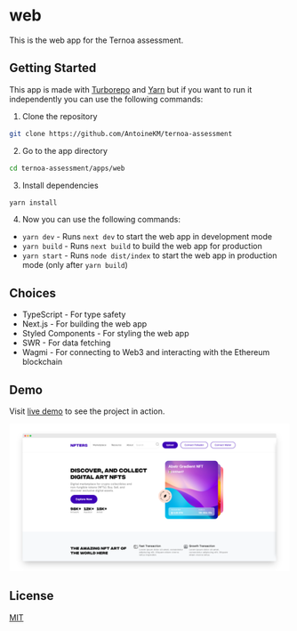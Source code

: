 # web

This is the web app for the Ternoa assessment.

## Getting Started

This app is made with [Turborepo](https://turbo.build/repo) and [Yarn](https://yarnpkg.com/) but if you want to run it independently you can use the following commands:

1. Clone the repository

```bash
git clone https://github.com/AntoineKM/ternoa-assessment
```

2. Go to the app directory

```bash
cd ternoa-assessment/apps/web
```

3. Install dependencies

```bash
yarn install
```

4. Now you can use the following commands:

- `yarn dev` - Runs `next dev` to start the web app in development mode
- `yarn build` - Runs `next build` to build the web app for production
- `yarn start` - Runs `node dist/index` to start the web app in production mode (only after `yarn build`)

## Choices

- TypeScript - For type safety
- Next.js - For building the web app
- Styled Components - For styling the web app
- SWR - For data fetching
- Wagmi - For connecting to Web3 and interacting with the Ethereum blockchain

## Demo

Visit [live demo](https://nft.hop.sh) to see the project in action.

[![Demo](./assets/demo.png)](https://nft.hop.sh)

## License
[MIT](LICENSE)
